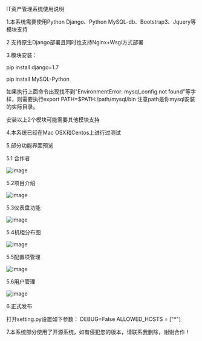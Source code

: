 IT资产管理系统使用说明


1.本系统需要使用Python Django、Python MySQL-db、Bootstrap3、Jquery等模块支持

2.支持原生Django部署且同时也支持Nginx+Wsgi方式部署

3.模块安装：

pip install django=1.7

pip install MySQL-Python

如果执行上面命令出现找不到"EnvironmentError: mysql_config not found"等字样，则需要执行export PATH=$PATH:/path/mysql/bin
注意path是你mysql安装的实际目录。

安装以上2个模块可能需要其他模块支持

4.本系统已经在Mac OSX和Centos上进行过测试

5.部分功能界面预览

5.1 合作者

![image](https://github.com/iwordz/it_asset/blob/master/static/images/1.jpg)

5.2项目介绍

![image](https://github.com/iwordz/it_asset/blob/master/static/images/2.jpg)

5.3仪表盘功能

![image](https://github.com/iwordz/it_asset/blob/master/static/images/3.jpg)

5.4机柜分布图

![image](https://github.com/iwordz/it_asset/blob/master/static/images/4.jpg)

5.5配置项管理

![image](https://github.com/iwordz/it_asset/blob/master/static/images/5.jpg)

5.6用户管理

![image](https://github.com/iwordz/it_asset/blob/master/static/images/6.jpg)


6.正式发布


打开setting.py设置如下参数：
DEBUG=False
ALLOWED_HOSTS = ["*"]


7.本系统部分使用了开源系统，如有侵犯您的版本，请联系我删除，谢谢合作！


